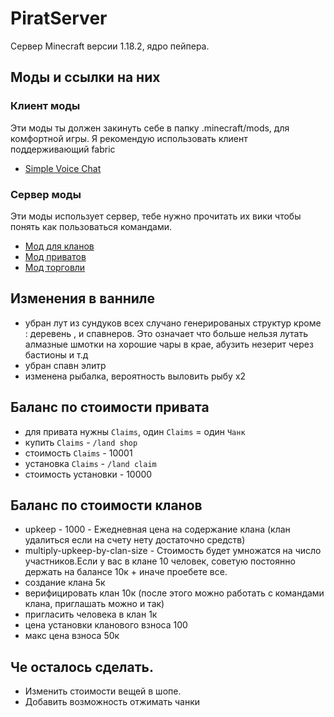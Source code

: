 # PiratServer

Сервер Minecraft версии 1.18.2, ядро пейпера.

## Моды и ссылки на них

### Клиент моды 
Эти моды ты должен закинуть себе в папку .minecraft/mods, для комфортной игры.
Я рекомендую использовать клиент поддерживающий fabric

- [Simple Voice Chat](https://www.curseforge.com/minecraft/mc-mods/simple-voice-chat/files/3795645)


### Сервер моды
Эти моды использует сервер, тебе нужно прочитать их вики чтобы понять как пользоваться командами.

- [Мод для кланов](https://simpleclans.gitbook.io/simpleclans/commands-and-permissions/commands)
- [Мод приватов](https://www.spigotmc.org/resources/landlord-4.44398/)
- [Мод торговли](https://www.spigotmc.org/resources/guishop.2451/)


## Изменения в ванниле

- убран лут из сундуков всех случано генерированых структур кроме : деревень , и спавнеров. Это означает что больше нельзя лутать алмазные шмотки 
на хорошие чары в крае, абузить незерит через бастионы и т.д
- убран спавн элитр
- изменена рыбалка, вероятность выловить рыбу х2

## Баланс по стоимости привата

- для привата нужны `Claims`, один `Claims` = один `Чанк`
- купить `Claims` - `/land shop`
- стоимость `Claims` - 10001 
- установка `Claims` - `/land claim`
- стоимость установки - 10000

## Баланс по стоимости кланов

- upkeep - 1000 - Ежедневная цена на содержание клана  (клан удалиться если на счету нету достаточно средств)
- multiply-upkeep-by-clan-size - Стоимость будет умножатся на число участников.Если у вас в клане 10 человек, советую постоянно держать на балансе 10к + иначе проебете все.
- создание клана 5к
- верифицировать клан 10к (после этого можно работать с командами клана, приглашать можно и так)
- пригласить человека в клан 1к
- цена установки кланового взноса 100
- макс цена взноса 50к


## Че осталось сделать.

- Изменить стоимости вещей в шопе.
- Добавить возможность отжимать чанки
